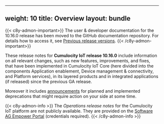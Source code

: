 
---
weight: 10
title: Overview
layout: bundle
---

{{< c8y-admon-important>}}
The user & developer documentation for the 10.16.0 release has been moved to the GitHub documentation repository. For details how to access it, see [Previous release versions](https://cumulocity.com/docs/previous-versions/documentation-repository/).
{{< /c8y-admon-important>}}

These release notes for **Cumulocity IoT release 10.16.0** include information on all relevant changes, such as new features, improvements, and fixes, that have been implemented in Cumulocity IoT Core (here divided into the components Application enablement, Device management & connectivity, and Platform services), in its layered products and in integrated applications (if released) since the previous GA release.

Moreover it includes [announcements](/release-10-16-0/announcements-10-16-0/) for planned and implemented deprecations that might require action on your side at some time.

{{< c8y-admon-info >}}
The *Operations release notes* for the Cumulocity IoT platform are not publicly available. They are provided on the [Software AG Empower Portal](https://documentation.softwareag.com/) (credentials required).
{{< /c8y-admon-info >}}
